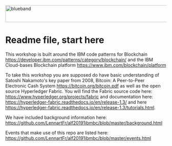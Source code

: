 <img src="https://farm5.staticflickr.com/4503/37148677233_71edc5a37b_o.png" width="1041" height="53" alt="blueband">

# Readme file, start here

This workshop is built around the IBM code patterns for Blockchain https://developer.ibm.com/patterns/category/blockchain/ and the IBM Cloud-bases Blockchain platform https://www.ibm.com/blockchain/platform

To take this workshop you are supposed do have basic understanding of Satoshi Nakamoto's key paper from 2008, Bitcoin: A Peer-to-Peer Electronic Cash System https://bitcoin.org/bitcoin.pdf as well as the open source Hyperledger
Fabric. You will find the Fabric source code here: https://www.hyperledger.org/projects/fabric and documentation here: 
https://hyperledger-fabric.readthedocs.io/en/release-1.3/ and here  https://hyperledger-fabric.readthedocs.io/en/release-1.3/tutorials.html. 

We have included background information here: https://github.com/LennartFr/alf20191ibmbc/blob/master/background.html

Events that make use of this repo are listed here: https://github.com/LennartFr/alf20191ibmbc/blob/master/events.html 








